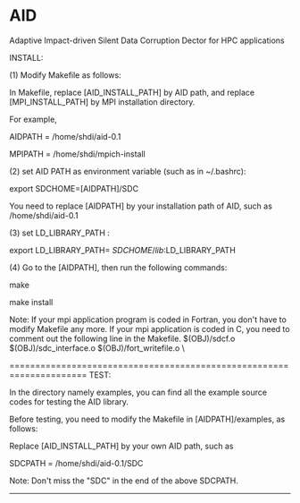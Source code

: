 # AID
Adaptive Impact-driven Silent Data Corruption Dector for HPC applications

INSTALL:

(1) Modify Makefile as follows:

In Makefile, replace [AID_INSTALL_PATH] by AID path, and replace [MPI_INSTALL_PATH] by MPI installation directory.

For example,

AIDPATH         = /home/shdi/aid-0.1

MPIPATH         = /home/shdi/mpich-install

(2) set AID PATH as environment variable (such as in ~/.bashrc):

export SDCHOME=[AIDPATH]/SDC

You need to replace [AIDPATH] by your installation path of AID, such as /home/shdi/aid-0.1

(3) set LD_LIBRARY_PATH :

export LD_LIBRARY_PATH= $SDCHOME/lib:$LD_LIBRARY_PATH

(4) Go to the [AIDPATH], then run the following commands:

make

make install

Note: If your mpi application program is coded in Fortran, you don't have to modify Makefile any more. If your mpi application is coded in C, you need to comment out the following line in the Makefile.
                        $(OBJ)/sdcf.o $(OBJ)/sdc_interface.o $(OBJ)/fort_writefile.o \


=====================================================================
TEST:

In the directory namely examples, you can find all the example source codes for testing the AID library.

Before testing, you need to modify the Makefile in [AIDPATH]/examples, as follows:

Replace [AID_INSTALL_PATH] by your own AID path, such as

SDCPATH         = /home/shdi/aid-0.1/SDC

Note: Don't miss the "SDC" in the end of the above SDCPATH.

------------------
